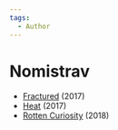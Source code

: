 ```yaml
---
tags:
  - Author
---
```


# Nomistrav

- [Fractured](./fractured.md) (2017)
- [Heat](./heat.md) (2017)
- [Rotten Curiosity](./rottencuriosity.md) (2018)